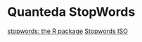 # Quanteda StopWords
[stopwords: the R package](https://github.com/quanteda/stopwords)
[Stopwords ISO](https://github.com/stopwords-iso/stopwords-iso/tree/682bcc330e7ebca13e928349263560e3bae84830)